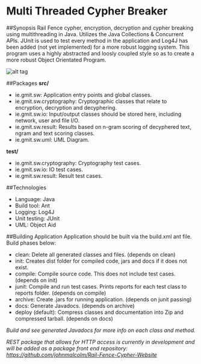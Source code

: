 # Multi Threaded Cypher Breaker

##Synopsis
Rail Fence cypher, encryption, decryption and cypher breaking using multithreading in Java. Utilizes the Java Collections & Concurrent APIs. JUnit is used to test every method in the application and Log4J has been added (not yet implemented) for a more robust logging system. This program uses a highly abstracted and loosly coupled style so as to create a more robust Object Orientated Program. 

![alt tag](http://johnmalcolmdesign.com/design.png)

##Packages 
**src/**
 - ie.gmit.sw: Application entry points and global classes.
 - ie.gmit.sw.cryptography: Cryptographic classes that relate to encryption, decryption and decyphering.
 - ie.gmit.sw.io: Input/output classes should be stored here, including network, user and file I/O.
 - ie.gmit.sw.result: Results based on n-gram scoring of decyphered text, ngram and text scoring classes.
 - ie.gmit.sw.uml: UML Diagram.

**test/**
 - ie.gmit.sw.cryptography: Cryptography test cases.
 - ie.gmit.sw.io: IO test cases.
 - ie.gmit.sw.result: Result test cases.
 
##Technologies
 - Language: Java
 - Build tool: Ant
 - Logging: Log4J
 - Unit testing: JUnit
 - UML: Object Aid

##Building Application
Application should be built via the build.xml ant file. Build phases below:
- clean: Delete all generated classes and files. (depends on clean)
- init: Creates dist folder for compiled code, jars and docs if it does not exist.
- compile: Compile source code. This does not include test cases. (depends on init)
- junit: Compile and run test cases. Prints reports for each test class to reports folder. (depends on compile)
- archive: Create .jars for running application. (depends on junit passing)
- docs: Generate Javadocs. (depends on archive)
- deploy (default): Compress classes and documentation into Zip and compressed tarball. (depends on docs)

*Build and see generated Javadocs for more info on each class and method.*

*REST package that allows for HTTP access is currently in development and will be added as a package*
*front end repository: https://github.com/johnmalcolm/Rail-Fence-Cypher-Website*

